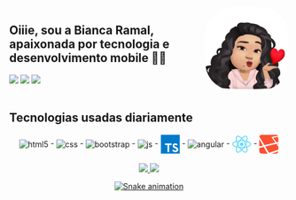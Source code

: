  <img align="right" alt="bianca-pic" height="150" style="border-radius:50px;" src="https://github.com/biancaramal/biancaramal/blob/main/.github/workflows/IMG_1876.PNG">
 
## Oiiie, sou a Bianca Ramal, apaixonada por tecnologia e desenvolvimento mobile 🤩🚀

<div style="display: inline_block">
  <a href="https://www.linkedin.com/in/biancaramal" target="_blank"><img src="https://img.shields.io/badge/-LinkedIn-%230077B5?style=for-the-badge&logo=linkedin&logoColor=white" target="_blank"></a> 
  <a href="https://instagram.com/biancaramal_" target="_blank"><img src="https://img.shields.io/badge/-Instagram-%23E4405F?style=for-the-badge&logo=instagram&logoColor=white" target="_blank"></a>
  <a href = "mailto:biancasramal@gmail.com"><img src="https://img.shields.io/badge/-Gmail-%23333?style=for-the-badge&logo=gmail&logoColor=white" target="_blank"></a>
</div><br>

##
## Tecnologias usadas diariamente
<div align="center">
    <img align="center" alt="html5" src="https://icongr.am/devicon/html5-original.svg?size=35&color=currentColor" /> -
    <img align="center" alt="css" src="https://icongr.am/devicon/css3-original.svg?size=35&color=currentColor" /> -
    <img align="center" alt="bootstrap" src="https://icongr.am/devicon/bootstrap-plain.svg?size=35&&color=563d7c" /> -
    <img align="center" alt="js" src="https://icongr.am/devicon/javascript-original.svg?size=35&color=currentColor" /> -
    <img align="center" alt="ts" width="35" src="https://raw.githubusercontent.com/devicons/devicon/master/icons/typescript/typescript-plain.svg"> -
    <img align="center" alt="angular" src="https://icongr.am/devicon/angularjs-original.svg?size=35&color=currentColor" /> -
    <img align="center" alt="react" width="35" src="https://raw.githubusercontent.com/devicons/devicon/master/icons/react/react-original.svg"> -
    <img align="center" alt="laravel" width="35" src="https://raw.githubusercontent.com/devicons/devicon/master/icons/laravel/laravel-plain.svg" />
<!--   <img align="center" alt="html5" src="https://img.shields.io/badge/HTML5-E34F26?style=for-the-badge&logo=html5&logoColor=white" />
  <img align="center" alt="css" src="https://img.shields.io/badge/CSS3-1572B6?style=for-the-badge&logo=css3&logoColor=white" />
  <img align="center" alt="bootstrap" src="https://img.shields.io/badge/Bootstrap-563D7C?style=for-the-badge&logo=bootstrap&logoColor=white" />
  <img align="center" alt="js" src="https://img.shields.io/badge/JavaScript-F7DF1E?style=for-the-badge&logo=javascript&logoColor=black" />
  <img align="center" alt="ts" src="https://img.shields.io/badge/TypeScript-007ACC?style=for-the-badge&logo=typescript&logoColor=white" />
  <img align="center" alt="angular" src="https://img.shields.io/badge/Angular-DD0031?style=for-the-badge&logo=angular&logoColor=white" />
  <img align="center" alt="react-native" src="https://img.shields.io/badge/React_Native-20232A?style=for-the-badge&logo=react&logoColor=61DAFB" />
  <img align="center" alt="laravel" src="https://img.shields.io/badge/Laravel-FF2D20?style=for-the-badge&logo=laravel&logoColor=white" /> -->
</div><br>
 
<div align="center">
 <a href="https://github.com/biancaramal">
  <img height="160em" src="https://github-readme-stats.vercel.app/api?username=biancaramal&show_icons=true&theme=dracula&include_all_commits=true&count_private=true"/>
  <img height="160em" src="https://github-readme-stats.vercel.app/api/top-langs/?username=biancaramal&layout=compact&langs_count=7&theme=dracula"/>
   
  ![Snake animation](https://github.com/biancaramal/biancaramal/blob/output/github-contribution-grid-snake.svg)
 
</div>
